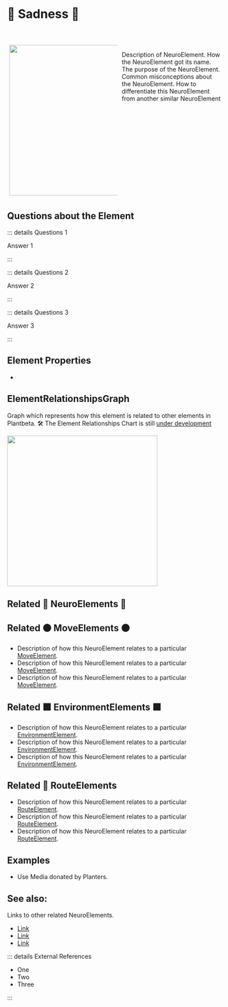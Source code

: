 # 💜 <neuro>Sadness </neuro>💜

<div style="display: flex; width: %100; margin-top: 50px;">
    <div style="margin: 5px; width: 50%">
        <img height="350" width="350" src="/Neuro/NeuroImage.png"/>
    </div>
    <div style="margin: 5px; width: 50%">
        <p >Description of <neuro>NeuroElement</neuro>. How the <neuro>NeuroElement </neuro>got its name. The purpose of the <neuro>NeuroElement</neuro>. Common misconceptions about the <neuro>NeuroElement</neuro>. How to differentiate this <neuro>NeuroElement </neuro>from another similar NeuroElement</p>
    </div>
</div>

## Questions about the Element

::: details Questions 1

Answer 1

:::

::: details Questions 2

Answer 2

:::

::: details Questions 3

Answer 3

:::
## Element Properties

- 

## ElementRelationshipsGraph

Graph which represents how this element is related to other elements in Plantbeta.
🛠 The Element Relationships Chart is still [under development](/development/ElementRelationshipDiagram)

<img height="350" width="350" src="/DirectedGraph_UndirectedGraph.png"/>

## Related 💜 <neuro>NeuroElements</neuro> 💜

## Related 🟠<move> MoveElements </move>🟠
- Description of how this <neuro>NeuroElement </neuro>relates to a particular [<move>MoveElement</move>](/reference/Move/MoveOverview).
- Description of how this <neuro>NeuroElement </neuro>relates to a particular [<move>MoveElement</move>](/reference/Move/MoveOverview).
- Description of how this <neuro>NeuroElement </neuro>relates to a particular [<move>MoveElement</move>](/reference/Move/MoveOverview).

## Related 🟩<envi> EnvironmentElements </envi>🟩
- Description of how this <neuro>NeuroElement </neuro>relates to a particular [EnvironmentElement](/reference/Environment/EnvironmentOverview).
- Description of how this <neuro>NeuroElement </neuro>relates to a particular [EnvironmentElement](/reference/Environment/EnvironmentOverview).
- Description of how this <neuro>NeuroElement </neuro>relates to a particular [EnvironmentElement](/reference/Environment/EnvironmentOverview).
## Related 🔺 RouteElements
- Description of how this <neuro>NeuroElement </neuro>relates to a particular [<route>RouteElement</route>](/reference/Route/RouteOverview).
- Description of how this <neuro>NeuroElement </neuro>relates to a particular [<route>RouteElement</route>](/reference/Route/RouteOverview).
- Description of how this <neuro>NeuroElement </neuro>relates to a particular [<route>RouteElement</route>](/reference/Route/RouteOverview).

## Examples

- Use Media donated by Planters. 

## See also:

Links to other related NeuroElements. 

- [Link]()
- [Link]()
- [Link]()

::: details External References

- One
- Two
- Three

:::

